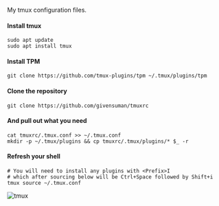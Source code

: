 My tmux configuration files.

#### Install tmux

```shell
sudo apt update
sudo apt install tmux
```

#### Install TPM

```shell
git clone https://github.com/tmux-plugins/tpm ~/.tmux/plugins/tpm
```

#### Clone the repository

```shell
git clone https://github.com/givensuman/tmuxrc
```

#### And pull out what you need

```shell
cat tmuxrc/.tmux.conf >> ~/.tmux.conf
mkdir -p ~/.tmux/plugins && cp tmuxrc/.tmux/plugins/* $_ -r
```

#### Refresh your shell

```
# You will need to install any plugins with <Prefix>I
# which after sourcing below will be Ctrl+Space followed by Shift+i
tmux source ~/.tmux.conf
```

![tmux](https://github.com/givensuman/tmuxrc/assets/16063606/a59e3b95-25cb-4ea1-9131-e0913c64c0d0)
